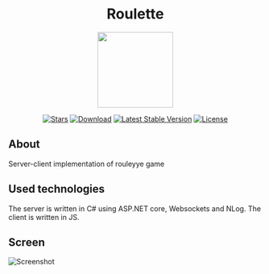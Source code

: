 <h1 align="center">Roulette</h1>
<p align="center"><img src="http://topwin.su/wp-content/uploads/2010/05/x_7bec5dc5.jpg" width="150"></p>

<p align="center">
<a href="https://github.com/N1ghtF1re/Roulette/stargazers"><img src="https://img.shields.io/github/stars/N1ghtF1re/Roulette.svg" alt="Stars"></a>
<a href="https://github.com/N1ghtF1re/Roulette/releases"><img src="https://img.shields.io/badge/download-brightgreen.svg" alt="Download"></a>
<a href="https://github.com/N1ghtF1re/Roulette/releases"><img src="https://img.shields.io/github/tag/N1ghtF1re/Roulette.svg" alt="Latest Stable Version"></a>
<a href="https://github.com/N1ghtF1re/Roulette/blob/master/LICENSE"><img src="https://img.shields.io/github/license/N1ghtF1re/Roulette.svg" alt="License"></a>

</p>
</p>

## About
Server-client implementation of rouleyye game 


## Used technologies
The server is written in C# using ASP.NET core, Websockets and NLog.
The client is written in JS.

## Screen
![Screenshot](https://i.imgur.com/LwMXnci.png)
